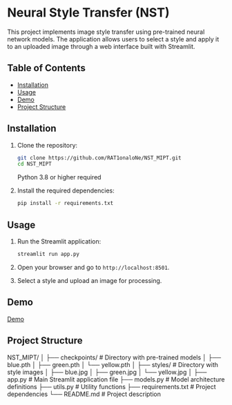 # Neural Style Transfer (NST)

This project implements image style transfer using pre-trained neural network models. The application allows users to select a style and apply it to an uploaded image through a web interface built with Streamlit.

## Table of Contents

- [Installation](#installation)
- [Usage](#usage)
- [Demo](#demo)
- [Project Structure](#project-structure)

## Installation

1. Clone the repository:
    ```bash
    git clone https://github.com/RAT1onaloNe/NST_MIPT.git
    cd NST_MIPT
    ```
    Python 3.8 or higher required

3. Install the required dependencies:
    ```bash
    pip install -r requirements.txt
    ```

## Usage

1. Run the Streamlit application:
    ```bash
    streamlit run app.py
    ```

2. Open your browser and go to `http://localhost:8501`.

3. Select a style and upload an image for processing.

## Demo

[Demo](https://nstmipt-nsd9rqtkqtmaknavnb9ymq.streamlit.app/)

## Project Structure

NST_MIPT/
│
├── checkpoints/ # Directory with pre-trained models
│ ├── blue.pth
│ ├── green.pth
│ └── yellow.pth
│
├── styles/ # Directory with style images
│ ├── blue.jpg
│ ├── green.jpg
│ └── yellow.jpg
│
├── app.py # Main Streamlit application file
├── models.py # Model architecture definitions
├── utils.py # Utility functions
├── requirements.txt # Project dependencies
└── README.md # Project description
